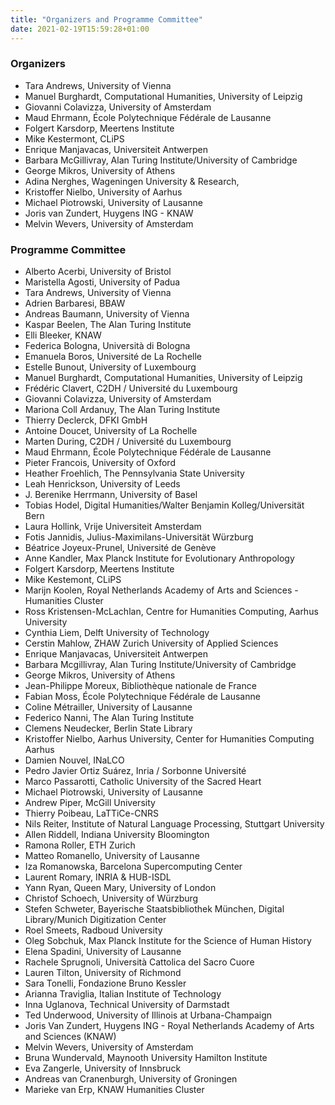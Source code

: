 ```yaml
---
title: "Organizers and Programme Committee"
date: 2021-02-19T15:59:28+01:00
---
```


### Organizers
- Tara Andrews, University of Vienna  
- Manuel Burghardt, Computational Humanities, University of Leipzig  
- Giovanni Colavizza, University of Amsterdam
- Maud Ehrmann, École Polytechnique Fédérale de Lausanne
- Folgert Karsdorp, Meertens Institute
- Mike Kestermont, CLiPS
- Enrique Manjavacas, Universiteit Antwerpen
- Barbara McGillivray, Alan Turing Institute/University of Cambridge
- George Mikros, University of Athens
- Adina Nerghes, Wageningen University & Research,
- Kristoffer Nielbo, University of Aarhus
- Michael Piotrowski, University of Lausanne  
- Joris van Zundert, Huygens ING - KNAW 
- Melvin Wevers, University of Amsterdam

### Programme Committee
- Alberto Acerbi, University of Bristol
- Maristella Agosti, University of Padua
- Tara Andrews, University of Vienna  
- Adrien Barbaresi, BBAW
- Andreas Baumann, University of Vienna
- Kaspar Beelen, The Alan Turing Institute
- Elli Bleeker, KNAW
- Federica Bologna, Università di Bologna
- Emanuela Boros, Université de La Rochelle
- Estelle Bunout, University of Luxembourg
- Manuel Burghardt, Computational Humanities, University of Leipzig  
- Frédéric Clavert, C2DH / Université du Luxembourg
- Giovanni Colavizza, University of Amsterdam
- Mariona Coll Ardanuy, The Alan Turing Institute
- Thierry Declerck, DFKI GmbH
- Antoine Doucet, University of La Rochelle
- Marten During, C2DH / Université du Luxembourg
- Maud Ehrmann, École Polytechnique Fédérale de Lausanne
- Pieter Francois, University of Oxford
- Heather Froehlich, The Pennsylvania State University
- Leah Henrickson, University of Leeds
- J. Berenike Herrmann, University of Basel
- Tobias Hodel, Digital Humanities/Walter Benjamin Kolleg/Universität Bern
- Laura Hollink, Vrije Universiteit Amsterdam
- Fotis Jannidis, Julius-Maximilans-Universität Würzburg
- Béatrice Joyeux-Prunel, Université de Genève
- Anne Kandler, Max Planck Institute for Evolutionary Anthropology
- Folgert Karsdorp, Meertens Institute
- Mike Kestemont, CLiPS
- Marijn Koolen, Royal Netherlands Academy of Arts and Sciences - Humanities Cluster
- Ross Kristensen-McLachlan, Centre for Humanities Computing, Aarhus University
- Cynthia Liem, Delft University of Technology
- Cerstin Mahlow, ZHAW Zurich University of Applied Sciences
- Enrique Manjavacas, Universiteit Antwerpen
- Barbara Mcgillivray, Alan Turing Institute/University of Cambridge
- George Mikros, University of Athens
- Jean-Philippe Moreux, Bibliothèque nationale de France
- Fabian Moss, École Polytechnique Fédérale de Lausanne
- Coline Métrailler, University of Lausanne  
- Federico Nanni, The Alan Turing Institute
- Clemens Neudecker, Berlin State Library
- Kristoffer Nielbo, Aarhus University, Center for Humanities Computing Aarhus
- Damien Nouvel, INaLCO
- Pedro Javier Ortiz Suárez, Inria / Sorbonne Université
- Marco Passarotti, Catholic University of the Sacred Heart
- Michael Piotrowski, University of Lausanne  
- Andrew Piper, McGill University
- Thierry Poibeau, LaTTiCe-CNRS
- Nils Reiter, Institute of Natural Language Processing, Stuttgart University
- Allen Riddell, Indiana University Bloomington
- Ramona Roller, ETH Zurich
- Matteo Romanello,  University of Lausanne  
- Iza Romanowska, Barcelona Supercomputing Center
- Laurent Romary, INRIA & HUB-ISDL
- Yann Ryan, Queen Mary, University of London
- Christof Schoech, University of Würzburg
- Stefen Schweter, Bayerische Staatsbibliothek München, Digital Library/Munich Digitization Center
- Roel Smeets, Radboud University
- Oleg Sobchuk, Max Planck Institute for the Science of Human History
- Elena Spadini,  University of Lausanne  
- Rachele Sprugnoli, Università Cattolica del Sacro Cuore
- Lauren Tilton, University of Richmond
- Sara Tonelli, Fondazione Bruno Kessler
- Arianna Traviglia, Italian Institute of Technology
- Inna Uglanova, Technical University of Darmstadt
- Ted Underwood, University of Illinois at Urbana-Champaign
- Joris Van Zundert, Huygens ING - Royal Netherlands Academy of Arts and Sciences (KNAW)  
- Melvin Wevers, University of Amsterdam
- Bruna Wundervald, Maynooth University Hamilton Institute
- Eva Zangerle, University of Innsbruck
- Andreas van Cranenburgh, University of Groningen
- Marieke van Erp, KNAW Humanities Cluster


